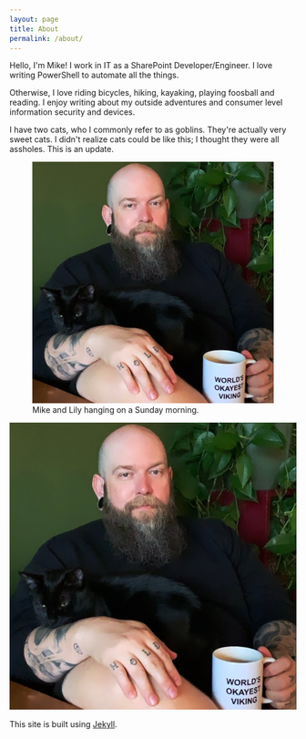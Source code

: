```yaml
---
layout: page
title: About
permalink: /about/
---
```


Hello, I'm Mike! I work in IT as a SharePoint Developer/Engineer. I love writing PowerShell to automate all the things.

Otherwise, I love riding bicycles, hiking, kayaking, playing foosball and reading. I enjoy writing about my outside adventures and consumer level information security and devices.

I have two cats, who I commonly refer to as goblins. They're actually very sweet cats. I didn't realize cats could be like this; I thought they were all assholes. This is an update.

<figure>
  <img src="/assets/mike-and-lily.jpeg" alt="my alt text"/>
  <figcaption>Mike and Lily hanging on a Sunday morning.</figcaption>
</figure>

![Mike and Lily](/assets/mike-and-lily.jpeg)

This site is built using [Jekyll](https://jekyllrb.com/).
